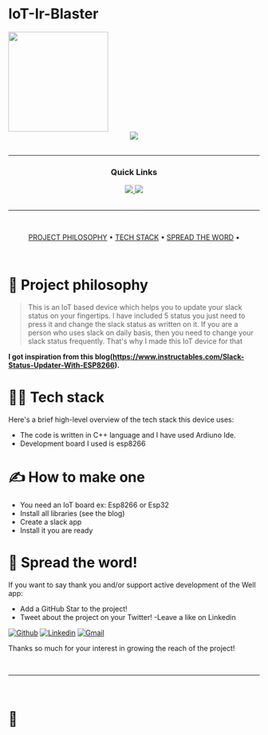 # IoT-Ir-Blaster
<img src="https://content.instructables.com/ORIG/F2V/7EHN/L38QOGCQ/F2V7EHNL38QOGCQ.jpg" align="center" height="200" width="200">

<div align='center'>
  
<a href='https://github.com/NamanKansal230505/IoT-Ir-Blaster/releases'>
  
<img src='https://img.shields.io/github/v/release/NamanKansal230505/IoT-Ir-Blaster?color=%23FDD835&label=version&style=for-the-badge'>
  
</a>
  

  
</a>
  
</div>

<br />

---

<div align='center'>
  
### Quick Links
  
<a href='https://www.linkedin.com/posts/naman-kansal-372592211_slack-iot-slack-activity-6893193122525118464-4wmz'>
  
<img src='https://img.shields.io/badge/DEMO-gray?style=for-the-badge'>
  
</a>
  
<a href='https://www.instructables.com/Slack-Status-Updater-With-ESP8266/'>
  
<img src='https://img.shields.io/badge/RESEARCH-blue?style=for-the-badge'>
  
</a>
  
  
<br />
  
<br />
  
  
</div>

---



<br />

<div align="center">

[PROJECT PHILOSOPHY](https://github.com/NamanKansal230505/IoT-slack-status#-project-philosophy) • 
[TECH STACK](https://https://github.com/NamanKansal230505/IoT-slack-status#-tech-stack) • 
[SPREAD THE WORD](https://https://github.com/NamanKansal230505/IoT-slack-status#-spread-the-word) • 

</div>

<br />

# 🧐 Project philosophy

> This is an IoT based device which helps you to update your slack status on your fingertips.
> I have included 5 status you just need to press it and change the slack status as written on it.
> If you are a person who uses slack on daily basis, then you need to change your slack status frequently. That's why I made this IoT device for that

**I got inspiration from this blog(https://www.instructables.com/Slack-Status-Updater-With-ESP8266).**


# 👨‍💻 Tech stack

Here's a brief high-level overview of the tech stack this device uses:

- The code is written in C++ language and I have used Ardiuno Ide.
- Development board I used is esp8266

# ✍️ How to make one 

- You need an IoT board ex: Esp8266 or Esp32
- Install all libraries (see the blog)
- Create a slack app
- Install it you are ready

# 🌟 Spread the word!

If you want to say thank you and/or support active development of the Well app:

- Add a GitHub Star to the project!
- Tweet about the project on your Twitter!
-Leave a like on Linkedin

[![Github](https://img.shields.io/badge/-Github-000?style=flat&logo=Github&logoColor=white)](https://github.com/NamanKansal230505)
[![Linkedin](https://img.shields.io/badge/-LinkedIn-blue?style=flat&logo=Linkedin&logoColor=white)](https://www.linkedin.com/in/naman-kansal-372592211/)
[![Gmail](https://img.shields.io/badge/-Gmail-c14438?style=flat&logo=Gmail&logoColor=white)](mailto:kansalnaman23@gmail.com)


Thanks so much for your interest in growing the reach of the project!


<br />

---

<br />

# 💛
